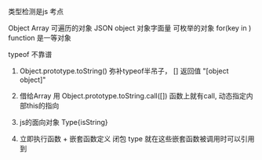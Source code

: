 类型检测是js 考点

<!-- new Array() []  -->
Object 
Array  可遍历的对象
JSON object 对象字面量  可枚举的对象  for(key in )
function 是一等对象  


typeof 不靠谱


1. Object.prototype.toString()
 弥补typeof半吊子， [] 
 返回值 "[object object]"

2. 借给Array 用
  Object.prototype.toString.call([])
  函数上就有call, 动态指定内部this的指向

3. js的面向对象
  Type{isString}


4. 立即执行函数 +  嵌套函数定义 闭包
 type 就在这些嵌套函数被调用时可以引用到
